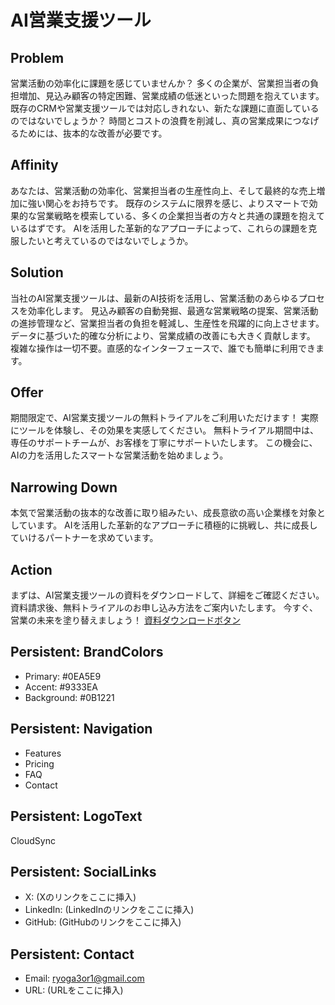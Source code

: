 # AI営業支援ツール

## Problem
営業活動の効率化に課題を感じていませんか？  多くの企業が、営業担当者の負担増加、見込み顧客の特定困難、営業成績の低迷といった問題を抱えています。  既存のCRMや営業支援ツールでは対応しきれない、新たな課題に直面しているのではないでしょうか？  時間とコストの浪費を削減し、真の営業成果につなげるためには、抜本的な改善が必要です。

## Affinity
あなたは、営業活動の効率化、営業担当者の生産性向上、そして最終的な売上増加に強い関心をお持ちです。  既存のシステムに限界を感じ、よりスマートで効果的な営業戦略を模索している、多くの企業担当者の方々と共通の課題を抱えているはずです。  AIを活用した革新的なアプローチによって、これらの課題を克服したいと考えているのではないでしょうか。

## Solution
当社のAI営業支援ツールは、最新のAI技術を活用し、営業活動のあらゆるプロセスを効率化します。  見込み顧客の自動発掘、最適な営業戦略の提案、営業活動の進捗管理など、営業担当者の負担を軽減し、生産性を飛躍的に向上させます。  データに基づいた的確な分析により、営業成績の改善にも大きく貢献します。  複雑な操作は一切不要。直感的なインターフェースで、誰でも簡単に利用できます。

## Offer
期間限定で、AI営業支援ツールの無料トライアルをご利用いただけます！  実際にツールを体験し、その効果を実感してください。  無料トライアル期間中は、専任のサポートチームが、お客様を丁寧にサポートいたします。  この機会に、AIの力を活用したスマートな営業活動を始めましょう。

## Narrowing Down
本気で営業活動の抜本的な改善に取り組みたい、成長意欲の高い企業様を対象としています。  AIを活用した革新的なアプローチに積極的に挑戦し、共に成長していけるパートナーを求めています。

## Action
まずは、AI営業支援ツールの資料をダウンロードして、詳細をご確認ください。  資料請求後、無料トライアルのお申し込み方法をご案内いたします。  今すぐ、営業の未来を塗り替えましょう！  [資料ダウンロードボタン](仮リンク)


## Persistent: BrandColors
- Primary: #0EA5E9
- Accent: #9333EA
- Background: #0B1221

## Persistent: Navigation
- Features
- Pricing
- FAQ
- Contact

## Persistent: LogoText
CloudSync

## Persistent: SocialLinks
- X: (Xのリンクをここに挿入)
- LinkedIn: (LinkedInのリンクをここに挿入)
- GitHub: (GitHubのリンクをここに挿入)

## Persistent: Contact
- Email: ryoga3or1@gmail.com
- URL: (URLをここに挿入)
